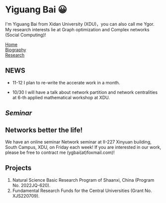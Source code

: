 
# Yiguang Bai 😀
I'm Yiguang Bai from Xidan University (XDU)，you can also call me Ygor. My research interests lie at Graph optimization and Complex networks (Social Computing)! 

<td id="layout-menu">
<div class="menu-item"><a href="index.html" class="current">Home</a></div>
<div class="menu-item"><a href="biography.html">Biography</a></div>
<div class="menu-item"><a href="research.html">Research</a></div>
</td>

<h2>NEWS</h2>
<div class="infoblock">
<div class="blockcontent">
<ul>
<li><p>11-12 I plan to re-write the accerate work in a month. </p>
</li>
<li><p>10/30 I will have a talk about network partition and network centralities at 6-th applied mathematical workshop at XDU. </p>
</li>
</ul>
</div></div>

## ***Seminar***
## Networks better the life! 
We have an online seminar Network seminar at II-227 Xinyuan building, South Campus, XDU, on Friday each week! If you are interested in our work, please be free to contract me (ygbai(at)foxmail.com)!

<!--
## Preprint
1. **Bai Y**, Yuan J, Liu S, et al. Maximal Coverage of Check-in Deployments with Cost Limit: Theory and Practice. **IEEE SMC-A**, Second-turn reviewing.

## Publications
1. **Bai Y**, Yuan J, Liu S, et al. [Variational community partition with novel network structure centrality prior](https://www.sciencedirect.com/science/article/pii/S0307904X19303087)[J]. **Applied Mathematical Modelling**, 2019, 75: 333-348
2. **Bai Y**, Liu S, Li Q, et al. [Cost-Aware Deployment of Check-In Nodes in Complex Networks](https://ieeexplore.ieee.org/document/9403406)[J]. **IEEE Transactions on Systems, Man, and Cybernetics: Systems**, Early Access, 2021.
3. **Bai Y**, Li Q, Fan Y, et al. Motif-h: a novel functional backbone extraction for directed networks[J]. **Complex & Intelligent Systems**, Early Access, 2021: 1-11.
4. **Bai Y**, Gong Y, Li Q, et al. NSKSD: Interdependent Network Dismantling via Nonlinear-metric[J]. **IEEE Transactions on Circuits and Systems II: Express Briefs**, Early Access, 2021.
5. **Bai Y**, Liu S, Zhang Z. Effective hybrid link-adding strategy to enhance network transport efficiency for scale-free networks[J]. **International Journal of Modern Physics C**, 2017, 28(08): 1750107.
6. **Bai Y**, Liu S, Zhang Z, et al. EBTM: An energy-balanced topology method for wireless sensor networks[J]. **Int. J. Innov. Comput. Inf. Control**, 2017, 13(5): 1453-1465.
7. Gong Y, Liu S, **Bai Y #**. Efficient parallel computing on the game theory-aware robust influence maximization problem[J]. **Knowledge-Based Systems**, 2021, 220: 106942. 
-->
## Projects
1. Natural Science Basic Research Program of Shaanxi, China (Program No. 2022JQ-620).
2. Fundamental Research Funds for the Central Universities (Grant No. XJS220709).


